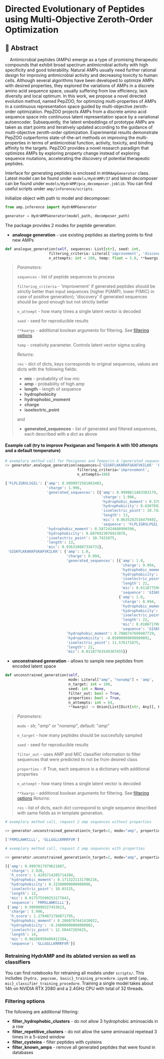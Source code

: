 # Directed Evolutionary of Peptides using Multi-Objective Zeroth-Order Optimization


## 📘 Abstract


&nbsp;&nbsp;&nbsp;&nbsp;Antimicrobial peptides (AMPs) emerge as a type of promising therapeutic compounds that exhibit broad spectrum antimicrobial activity with high specificity and good tolerability. Natural AMPs usually need further rational design for improving antimicrobial activity and decreasing toxicity to human cells. Although several algorithms have been developed to optimize AMPs with desired properties, they explored the variations of AMPs in a discrete amino acid sequence space, usually suffering from low efficiency, lack diversity and local optimum. In this work, we propose a novel directed evolution method, named PepZOO, for optimizing multi-properties of AMPs in a continuous representation space guided by multi-objective zeroth-order optimization. PepZOO projects AMPs from a discrete amino acid sequence space into continuous latent representation space by a variational autoencoder. Subsequently, the latent embeddings of prototype AMPs are taken as start points and iteratively updated according to the guidance of multi-objective zeroth-order optimization. Experimental results demonstrate PepZOO outperforms state-of-the-art methods on improving the multi-properties in terms of antimicrobial function, activity, toxicity, and binding affinity to the targets. PepZOO provides a novel research paradigm that optimizes AMPs by exploring property change instead of exploring sequence mutations, accelerating the discovery of potential therapeutic peptides.

Interface for generating peptides is enclosed in `HYDRAmpGenerator` class. Latest model can be found under `models/HydrAMP/37`  and latest decomposer can be found under `models/HydrAMP/pca_decomposer.joblib`.  You can find useful scripts under `amp/inference/scripts`.

Initialize object with path to model and decomposer:

```python
from amp.inference import HydrAMPGenerator

generator = HydrAMPGenerator(model_path, decomposer_path)
```

The package provides 2 modes for peptide generation:

- **analouge generation** - use existing peptides as starting points to find new AMPs 
```python
def analogue_generation(self, sequences: List[str], seed: int,
                    filtering_criteria: Literal['improvement', 'discovery'] = 'improvement',
                    n_attempts: int = 100, temp: float = 5.0, **kwargs) -> Dict[Any, Optional[Dict[str, Any]]]:
```
>*Parameters:*
>
>`sequences` - list of peptide sequences to process
>
> `filtering_criteria` - 'improvement' if generated peptides should be strictly better than input sequences (higher
        P(AMP), lower P(MIC) in case of positive generation);
        'discovery' if generated sequences should be good enough but not strictly better
>
> `n_attempt` - how many times a single latent vector is decoded 
>
> `seed` - seed for reproducible results 
> 
> `**kwargs` - additional boolean arguments for filtering. See [filtering options](#filtering-options)
>
> `temp` - creativity parameter. Controls latent vector sigma scaling
>
> *Returns:*
>
> `res` - dict of dicts, keys corresponds to original sequences, values are dicts with the following fields:
> - **mic** - probability of low mic
> - **amp** - probability of high amp
> - **length** - length of sequence
> - **hydrophobicity**
> - **hydrophobic_moment**
> - **charge**
> - **isoelectric_point**
>
> and 
> - **generated_sequences** - list of generated and filtered sequences, each described with a dict as above

#### Example call (try to improve Pexiganan and Temporin A with 100 attempts and a default temperature)

```python
# exemplary method call for Pexiganan and Temporin A (generated sequences were truncated)
>> generator.analogue_generation(sequences=['GIGKFLKKAKKFGKAFVKILKK' 'FLPLIGRVFSGIL'],
                                 filtering_criteria='improvement',
                                 n_attempts=100)

{'FLPLIGRVLSGIL': {'amp': 0.9999972581863403,
                   'charge': 1.996,
                   'generated_sequences': [{'amp': 0.9998811483383179,
                                            'charge': 1.996,
                                            'hydrophobic_moment': 0.5703602534454862,
                                            'hydrophobicity': 0.6307692307692307,
                                            'isoelectric_point': 10.7421875,
                                            'length': 13,
                                            'mic': 0.8635282516479492,
                                            'sequence': 'FLPLIGRVLPGIL'}],
                   'hydrophobic_moment': 0.5872424608996596,
                   'hydrophobicity': 0.6076923076923078,
                   'isoelectric_point': 10.7421875,
                   'length': 13,
                   'mic': 0.936310887336731},
 'GIGKFLKKAKKFGKAFVKILKK': {'amp': 1.0,
                            'charge': 9.994,
                            'generated_sequences': [{'amp': 1.0,
                                                     'charge': 9.994,
                                                     'hydrophobic_moment': 0.7088747699407729,
                                                     'hydrophobicity': -0.05090909090909091,
                                                     'isoelectric_point': 11.576171875,
                                                     'length': 22,
                                                     'mic': 0.011877596378326416,
                                                     'sequence': 'GIGKFLKKAKKFGKAFVKILKK'},
                                                    {'amp': 1.0,
                                                     'charge': 8.994,
                                                     'hydrophobic_moment': 0.6008331010319634,
                                                     'hydrophobicity': 0.07181818181818182,
                                                     'isoelectric_point': 11.5185546875,
                                                     'length': 22,
                                                     'mic': 0.010871708393096924,
                                                     'sequence': 'GIGKFLKKAKFLGKAFVKIFKK'}],
                            'hydrophobic_moment': 0.7088747699407729,
                            'hydrophobicity': -0.05090909090909091,
                            'isoelectric_point': 11.576171875,
                            'length': 22,
                            'mic': 0.01187763549387455}}

```

- **unconstrained generation** - allows to sample new peptides from encoded latent space
```python    
def unconstrained_generation(self,
                             mode: Literal["amp", "nonamp"] = 'amp',
                             n_target: int = 100,
                             seed: int = None,
                             filter_out: bool = True,
                             properties: bool = True,
                             n_attempts: int = 64,
                             **kwargs) -> Union[List[Dict[str, Any]], List[str]]:
```


> *Parameters:* 
>
>`mode` - str, "*amp*" or "*nonamp*", default: "*amp*"
>
> `n_target` - how many peptides should be succesfully sampled
>
> `seed` - seed for reproducible results
>
> `filter_out` - uses AMP and MIC classifier information to filter sequences that were predicted to not be from desired class
> 
> `properties` - if True, each sequence  is a dictionary with additional properties
>
> `n_attempt` - how many times a single latent vector is decoded 
>
> `**kwargs` - additional boolean arguments for filtering. See [filtering options](#filtering-options)
>*Returns:*
>
> `res` - list of dicts, each dict correspond to single sequence described with same fields as in template generation. 
> 

```python
# exemplary method call, request 2 amp sequences without properties

>> generator.unconstrained_generation(n_target=2, mode="amp", properties=False)

['FRMSLAWKCLLL', 'GLLGGLLKRRRFVR']

# exemplary method call, request 2 amp sequences with properties

>> generator.unconstrained_generation(n_target=2, mode="amp", properties=True)

[{'amp': 0.9997017979621887,
  'charge': 2.928,
  'h_score': 1.4285714285714284,
  'hydrophobic_moment': 0.1713221131786216,
  'hydrophobicity': 0.31500000000000006,
  'isoelectric_point': 10.03125,
  'length': 12,
  'mic': 0.017575599253177643,
  'sequence': 'FRMSLAWKCLLL'},
 {'amp': 0.9999890327453613,
  'charge': 5.996,
  'h_score': 1.1794871794871795,
  'hydrophobic_moment': 0.2868787441416022,
  'hydrophobicity': -0.24000000000000002,
  'isoelectric_point': 12.58447265625,
  'length': 14,
  'mic': 0.06286950409412384,
  'sequence': 'GLLGGLLKRRRFVR'}]

```

### Retraining HydrAMP and its ablated version as well as classifiers

You can find notebooks for retraining all models under `scripts/`. This includes `{hydra, pepcvae, basic}_training_procedure.ipynb` and `{amp, mic}_classifier_training_procedure`. Training a single model takes about 14h on NVIDIA RTX 2080 and a 2.4GHz CPU with total of 32 threads. 


### Filtering options

The following are additional filtering:

- **filter_hydrophobic_clusters** -  do not allow 3 hydrophobic aminoacids in a row
- **filter_repetitive_clusters** - do not allow the same aminoacid repetead 3 times in a 5-sized window
- **filter_cysteins** - filter peptides with cysteins
- **filter_known_amps** - remove all generated peptides that were found in databases
